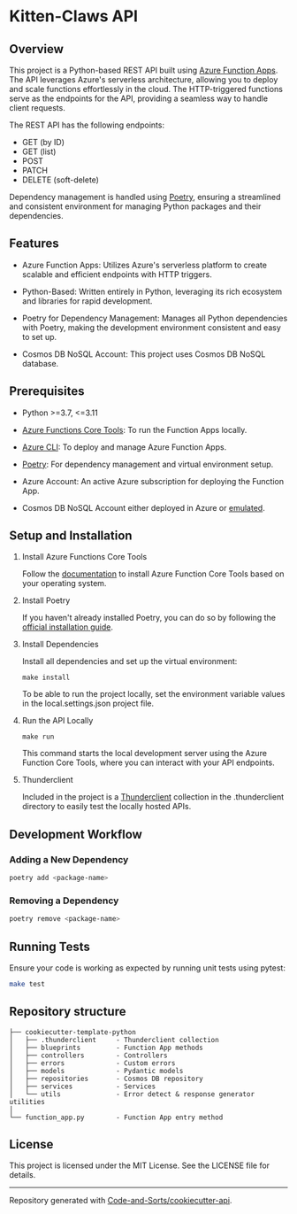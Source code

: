 # Kitten-Claws API

## Overview

This project is a Python-based REST API built using [Azure Function Apps](https://learn.microsoft.com/en-us/azure/azure-functions/). The API leverages Azure's serverless architecture, allowing you to deploy and scale functions effortlessly in the cloud. The HTTP-triggered functions serve as the endpoints for the API, providing a seamless way to handle client requests.

The REST API has the following endpoints:
- GET (by ID)
- GET (list)
- POST
- PATCH
- DELETE (soft-delete)

Dependency management is handled using [Poetry](https://python-poetry.org/), ensuring a streamlined and consistent environment for managing Python packages and their dependencies.

## Features

- Azure Function Apps: Utilizes Azure's serverless platform to create scalable and efficient endpoints with HTTP triggers.

- Python-Based: Written entirely in Python, leveraging its rich ecosystem and libraries for rapid development.

- Poetry for Dependency Management: Manages all Python dependencies with Poetry, making the development environment consistent and easy to set up.

- Cosmos DB NoSQL Account: This project uses Cosmos DB NoSQL database.

## Prerequisites

- Python >=3.7, <=3.11

- [Azure Functions Core Tools](https://github.com/Azure/azure-functions-core-tools): To run the Function Apps locally.

- [Azure CLI](https://learn.microsoft.com/en-us/cli/azure/): To deploy and manage Azure Function Apps.

- [Poetry](https://python-poetry.org/): For dependency management and virtual environment setup.

- Azure Account: An active Azure subscription for deploying the Function App.

- Cosmos DB NoSQL Account either deployed in Azure or [emulated](https://learn.microsoft.com/en-us/azure/cosmos-db/how-to-develop-emulator?tabs=docker-linux%2Ccsharp&pivots=api-nosql).

## Setup and Installation

1. Install Azure Functions Core Tools

    Follow the [documentation](https://learn.microsoft.com/en-us/azure/azure-functions/functions-run-local?tabs=windows%2Cisolated-process%2Cnode-v4%2Cpython-v2%2Chttp-trigger%2Ccontainer-apps&pivots=programming-language-python#install-the-azure-functions-core-tools) to install Azure Function Core Tools based on your operating system.

2. Install Poetry

    If you haven't already installed Poetry, you can do so by following the [official installation guide](https://python-poetry.org/docs/).

3. Install Dependencies

    Install all dependencies and set up the virtual environment:

    ```console
    make install
    ```

    To be able to run the project locally, set the environment variable values in the local.settings.json project file.

4. Run the API Locally

    ```console
    make run
    ```

    This command starts the local development server using the Azure Function Core Tools, where you can interact with your API endpoints.

5. Thunderclient

    Included in the project is a [Thunderclient](https://www.thunderclient.com/) collection in the .thunderclient directory to easily test the locally hosted APIs.

## Development Workflow

### Adding a New Dependency

```bash
poetry add <package-name>
```

### Removing a Dependency

```bash
poetry remove <package-name>
```

## Running Tests

Ensure your code is working as expected by running unit tests using pytest:

```bash
make test
```

## Repository structure

```text
├── cookiecutter-template-python
│   ├── .thunderclient     - Thunderclient collection
│   ├── blueprints         - Function App methods
│   ├── controllers        - Controllers
│   ├── errors             - Custom errors
│   ├── models             - Pydantic models
│   ├── repositories       - Cosmos DB repository
│   ├── services           - Services
│   └── utils              - Error detect & response generator utilities
│
└── function_app.py        - Function App entry method
```

## License

This project is licensed under the MIT License. See the LICENSE file for details.

---

Repository generated with [Code-and-Sorts/cookiecutter-api](https://github.com/Code-and-Sorts/cookiecutter-api).
